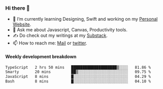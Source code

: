 ### Hi there 👋

- 🌱 I’m currently learning Designing, Swift and working on my [Personal Website](https://kvaishak.com/).
- 💬 Ask me about Javascript, Canvas,  Productivity tools. 
- :writing_hand: Do check out my writings at my [Substack](https://kvaishak.substack.com/).
- 📫 How to reach me: [Mail](mailto:vaishak.kaippanchery@gmail.com) or [twitter](https://twitter.com/kvaishack).


#### Weekly development breakdown

<!--START_SECTION:waka-->

```txt
TypeScript   2 hrs 50 mins   ████████████████████▒░░░░   81.86 %
Smarty       20 mins         ██▒░░░░░░░░░░░░░░░░░░░░░░   09.75 %
JavaScript   8 mins          █░░░░░░░░░░░░░░░░░░░░░░░░   04.29 %
Bash         8 mins          █░░░░░░░░░░░░░░░░░░░░░░░░   04.10 %
```

<!--END_SECTION:waka-->
